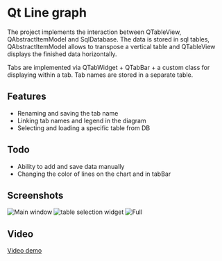 ﻿
# Qt Line graph
The project implements the interaction between QTableView, QAbstractItemModel and SqlDatabase. 
The data is stored in sql tables, QAbstractItemModel allows to transpose a vertical table and QTableView displays the finished data horizontally. 

Tabs are implemented via QTabWidget + QTabBar + a custom class for displaying within a tab.
Tab names are stored in a separate table.

## Features
- Renaming and saving the tab name
- Linking tab names and legend in the diagram 
- Selecting and loading a specific table from DB

## Todo
- Ability to add and save data manually
- Changing the color of lines on the chart and in tabBar

## Screenshots
![Main window](https://i.imgur.com/J0JuEuS.png)
![table selection widget](https://i.imgur.com/BEFbu9o.png)
![Full](https://i.imgur.com/aXtHIAH.png)

## Video
[Video demo](https://youtu.be/lEtNKRU7DyI)
